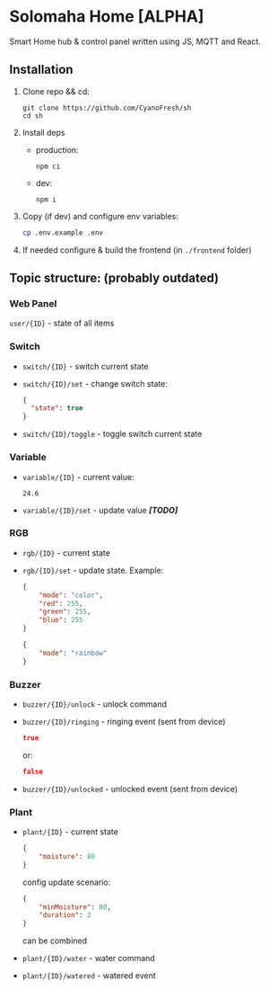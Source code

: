 Solomaha Home [ALPHA]
====

Smart Home hub & control panel written using JS, MQTT and React.

## Installation

1. Clone repo && cd:

    ```
    git clone https://github.com/CyanoFresh/sh
    cd sh
    ```

2. Install deps 

    -  production:
    
        ```
        npm ci
        ```
        
    - dev:
    
        ```
        npm i
        ```
      
3. Copy (if dev) and configure env variables:

    ```sh
    cp .env.example .env
    ```
      
4. If needed configure & build the frontend (in `./frontend` folder)

## Topic structure: (probably outdated)

### Web Panel

`user/{ID}` - state of all items

### Switch

- `switch/{ID}` - switch current state
- `switch/{ID}/set` - change switch state:
    
    ```json
    {
      "state": true
    }
    ```
- `switch/{ID}/toggle` - toggle switch current state

### Variable

- `variable/{ID}` - current value:

    ```
    24.6
    ```
    
- `variable/{ID}/set` - update value ***[TODO]***

### RGB

- `rgb/{ID}` - current state
- `rgb/{ID}/set` - update state. Example:
    
    ```json
    {
        "mode": "color",
        "red": 255,
        "green": 255,
        "blue": 255
    }
    ```

    ```json
    {
        "mode": "rainbow"
    }
    ```

### Buzzer
    
- `buzzer/{ID}/unlock` - unlock command
- `buzzer/{ID}/ringing` - ringing event (sent from device)
    
    ```json
    true
    ```
    or:
    ```json
    false
    ```
    
- `buzzer/{ID}/unlocked` - unlocked event (sent from device)

### Plant

- `plant/{ID}` - current state
    
    ```json
    {
        "moisture": 80
    }
    ```
    config update scenario:
    ```json
    {
        "minMoisture": 80,
        "duration": 2
    }
    ```
    can be combined
    
- `plant/{ID}/water` - water command
- `plant/{ID}/watered` - watered event

